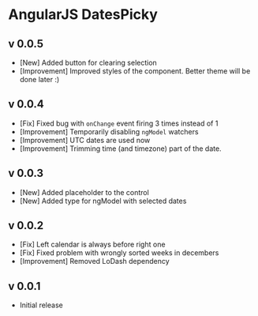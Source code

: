 # AngularJS DatesPicky

## v 0.0.5
* [New] Added button for clearing selection
* [Improvement] Improved styles of the component. Better theme will be done later :)

## v 0.0.4
* [Fix] Fixed bug with `onChange` event firing 3 times instead of 1
* [Improvement] Temporarily disabling `ngModel` watchers
* [Improvement] UTC dates are used now
* [Improvement] Trimming time (and timezone) part of the date.

## v 0.0.3
* [New] Added placeholder to the control
* [New] Added type for ngModel with selected dates

## v 0.0.2
* [Fix] Left calendar is always before right one
* [Fix] Fixed problem with wrongly sorted weeks in decembers
* [Improvement] Removed LoDash dependency

## v 0.0.1
* Initial release